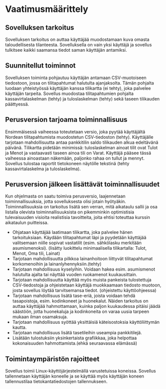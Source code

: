 # Vaatimusmäärittely

## Sovelluksen tarkoitus

Sovelluksen tarkoitus on auttaa käyttäjää muodostamaan kuva omasta taloudellisesta tilanteesta. Sovelluksella on vain
yksi käyttäjä ja sovellus tulkitsee kaikki saamansa tiedot saman käyttäjän antamiksi. 

## Suunnitellut toiminnot

Sovelluksen toiminta pohjautuu käyttäjän antamaan CSV-muotoiseen tiedostoon, jossa on tilitapahtumat halutulta ajanjaksolta.
Tämän pohjalta luodaan yhteistyössä käyttäjän kanssa tilikartta (ei tehty), joka palvelee käyttäjän tarpeita. Sovellus muodostaa
tilitapahtumien pohjalta kassavirtalaskelman (tehty) ja tuloslaskelman (tehty) sekä taseen tilikauden päättyessä. 

## Perusversion tarjoama toiminnallisuus

Ensimmäisessä vaiheessa toteutetaan versio, joka pyytää käyttäjältä Nordean tilitapahtumista muodostetun CSV-tiedoston (tehty).
Käyttäjälle tarjotaan mahdollisuutta antaa pankkitilin saldo tilikauden alkua edeltävänä päivänä. Tilikartta pidetään
minimissä: tuloslaskelman ainoat tilit ovat Tulot ja Menot ja vastaavasti taseen ainoa tili on Varat. Käyttäjä pääsee
tässä vaiheessa ainoastaan näkemään, paljonko rahaa on tullut ja mennyt. Sovellus tulostaa raportit tietokoneen
näytölle tekstinä (tehty kassavirtalaskelma ja tuloslaskelma).

## Perusversion jälkeen lisättävät toiminnallisuudet

Kun ohjelmasta on saatu toimiva perusversio, laajennetaan toiminnallisuuksia, jotta sovelluksesta olisi jotain hyötyäkin.
Toiminnallisuuksia on tarkoitus lisätä sen verran, mitä aikataulu sallii ja osa listalla olevista toiminnallisuuksista on
pikemminkin optimistisia tulevaisuuden visioita realistisia tavoitteita, joita ehtisi toteuttaa kurssin aikataulun
puitteissa.

 - Ohjataan käyttäjää laatimaan tilikartta, joka palvelee hänen tarkoituksiaan. Käydään tilitapahtumat läpi ja pyydetään
   käyttäjää valitsemaan niille sopivat vastatilit (esim. sähkölasku merkitään asumismenoksi). (lisätty luokittelu
   minimaalisella tilikartalla: Tulot, Menot, Oma tili, Lainat) 
 - Tarjotaan mahdollisuutta pilkkoa lainanhoitoon liittyvät tilitapahtumat korkomenoihin ja lainanlyhennyksiin.(tehty)
 - Tarjotaan mahdollisuus kyselyihin. Voidaan hakea esim. asumismenot halutulta ajalta tai näyttää vuoden ruokamenot
   kuukausittain.
 - Tarjotaan mahdollisuutta käyttää myös muista pankeista tulostettuja CSV-tiedostoja ja ohjeistetaan käyttäjä
   muokkaamaan tiedosto muotoon, josta sovellus löytää tarvitsemansa tiedot. (ohjeistettu käyttöohjeessa) 
 - Tarjotaan mahdollisuus lisätä tase-eriä, joista voidaan tehdä tasapoistoja, esim. kodinkoneet ja huonekalut. Näiden
   tarkoitus on auttaa käyttäjää hahmottamaan, kuinka paljon kuukaudessa pitäisi jäädä säästöön, jotta huonekaluja ja
   kodinkoneita on varaa uusia tarpeen mukaan ilman osamaksuja.
 - Tarjotaan mahdollisuus syöttää yksittäisiä käteisostoksia käyttöliittymän kautta.
 - Tarjotaan mahdollisuus lisätä tasetileihin useampia pankkitilejä. 
 - Lisätään tulostuksiin yksinkertaista grafiikkaa, joka helpottaa kokonaisuuden hahmottamista.(ehkä seuraavassa elämässä)

## Toimintaympäristön rajoitteet

Sovellus toimii Linux-käyttöjärjestelmällä varustetuissa koneissa. Sovellus tallennetaan käyttäjän koneelle ja se
käyttää myös käyttäjän koneen tallennustilaa tietokantatiedostojen tallennukseen.
